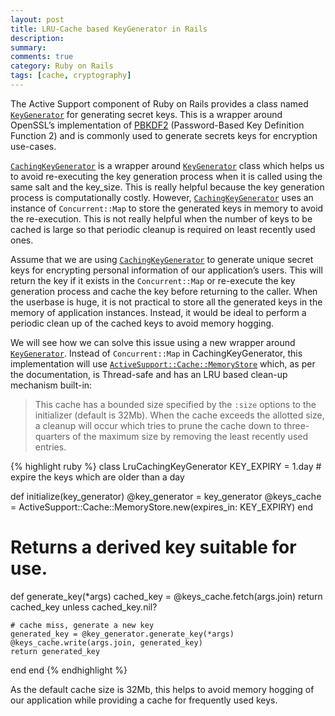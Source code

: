 ```yaml
---
layout: post
title: LRU-Cache based KeyGenerator in Rails
description: 
summary: 
comments: true
category: Ruby on Rails
tags: [cache, cryptography]
---
```


The Active Support component of Ruby on Rails provides a class named [`KeyGenerator`](https://api.rubyonrails.org/classes/ActiveSupport/KeyGenerator.html) for generating secret keys. This is a wrapper around OpenSSL’s implementation of [PBKDF2](https://en.wikipedia.org/wiki/PBKDF2) (Password-Based Key Definition Function 2) and is commonly used to generate secrets keys for encryption use-cases.

[`CachingKeyGenerator`](https://api.rubyonrails.org/classes/ActiveSupport/CachingKeyGenerator.html) is a wrapper around [`KeyGenerator`](https://api.rubyonrails.org/classes/ActiveSupport/KeyGenerator.html) class which helps us to avoid re-executing the key generation process when it is called using the same salt and the key_size. This is really helpful because the key generation process is computationally costly. However, [`CachingKeyGenerator`](https://api.rubyonrails.org/classes/ActiveSupport/CachingKeyGenerator.html) uses an instance of `Concurrent::Map` to store the generated keys in memory to avoid the re-execution. This is not really helpful when the number of keys to be cached is large so that periodic cleanup is required on least recently used ones.

Assume that we are using [`CachingKeyGenerator`](https://api.rubyonrails.org/classes/ActiveSupport/CachingKeyGenerator.html) to generate unique secret keys for encrypting personal information of our application’s users. This will return the key if it exists in the `Concurrent::Map` or re-execute the key generation process and cache the key before returning to the caller. When the userbase is huge, it is not practical to store all the generated keys in the memory of application instances. Instead, it would be ideal to perform a periodic clean up of the cached keys to avoid memory hogging.

We will see how we can solve this issue using a new wrapper around [`KeyGenerator`](https://api.rubyonrails.org/classes/ActiveSupport/KeyGenerator.html). Instead of `Concurrent::Map` in CachingKeyGenerator, this implementation will use [`ActiveSupport::Cache::MemoryStore`](https://api.rubyonrails.org/classes/ActiveSupport/Cache/MemoryStore.html) which, as per the documentation, is Thread-safe and has an LRU based clean-up mechanism built-in:

> This cache has a bounded size specified by the `:size` options to the initializer (default is 32Mb). When the cache exceeds the allotted size, a cleanup will occur which tries to prune the cache down to three-quarters of the maximum size by removing the least recently used entries.

{% highlight ruby %}
class LruCachingKeyGenerator
  KEY_EXPIRY = 1.day  # expire the keys which are older than a day

  def initialize(key_generator)
    @key_generator = key_generator
    @keys_cache = ActiveSupport::Cache::MemoryStore.new(expires_in: KEY_EXPIRY)
  end

  # Returns a derived key suitable for use.
  def generate_key(*args)
    cached_key = @keys_cache.fetch(args.join)
    return cached_key unless cached_key.nil?

    # cache miss, generate a new key
    generated_key = @key_generator.generate_key(*args)
    @keys_cache.write(args.join, generated_key)
    return generated_key
  end
end
{% endhighlight %}

As the default cache size is 32Mb, this helps to avoid memory hogging of our application while providing a cache for frequently used keys.